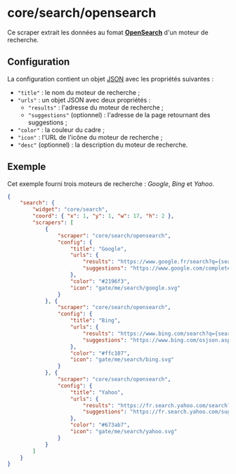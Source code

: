 # core/search/opensearch

Ce scraper extrait les données au fomat **[OpenSearch](http://www.opensearch.org/Home)** d'un moteur de recherche.

## Configuration

La configuration contient un objet
[JSON](http://www.json.org/json-fr.html "JavaScript Object Notation") avec les
propriétés suivantes :

- `"title"` : le nom du moteur de recherche ;
- `"urls"` : un objet JSON avec deux propriétés :
  - `"results"` : l'adresse du moteur de recherche ;
  - `"suggestions"` (optionnel) : l'adresse de la page retournant des
    suggestions ;
- `"color"` : la couleur du cadre ;
- `"icon"` : l'URL de l'icône du moteur de recherche ;
- `"desc"` (optionnel) : la description du moteur de recherche.

## Exemple

Cet exemple fourni trois moteurs de recherche : *Google*, *Bing* et *Yahoo*.

```JSON
{
    "search": {
        "widget": "core/search",
        "coord": { "x": 1, "y": 1, "w": 17, "h": 2 },
        "scrapers": [
            {
                "scraper": "core/search/opensearch",
                "config": {
                    "title": "Google",
                    "urls": {
                        "results": "https://www.google.fr/search?q={searchTerms}",
                        "suggestions": "https://www.google.com/complete/search?client=firefox&q={searchTerms}"
                    },
                    "color": "#2196f3",
                    "icon": "gate/me/search/google.svg"
                }
            }, {
                "scraper": "core/search/opensearch",
                "config": {
                    "title": "Bing",
                    "urls": {
                        "results": "https://www.bing.com/search?q={searchTerms}",
                        "suggestions": "https://www.bing.com/osjson.aspx?query={searchTerms}"
                    },
                    "color": "#ffc107",
                    "icon": "gate/me/search/bing.svg"
                }
            }, {
                "scraper": "core/search/opensearch",
                "config": {
                    "title": "Yahoo",
                    "urls": {
                        "results": "https://fr.search.yahoo.com/search?p={searchTerms}",
                        "suggestions": "https://fr.search.yahoo.com/sugg/os?command={searchTerms}&output=fxjson"
                    },
                    "color": "#673ab7",
                    "icon": "gate/me/search/yahoo.svg"
                }
            }
        ]
    }
}
```
